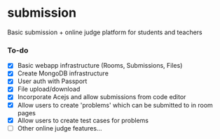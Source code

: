 # submission

Basic submission + online judge platform for students and teachers

### To-do
- [x] Basic webapp infrastructure (Rooms, Submissions, Files)
- [x] Create MongoDB infrastructure
- [x] User auth with Passport
- [x] File upload/download
- [x] Incorporate Acejs and allow submissions from code editor
- [x] Allow users to create 'problems' which can be submitted to in room pages
- [x] Allow users to create test cases for problems
- [ ] Other online judge features...
